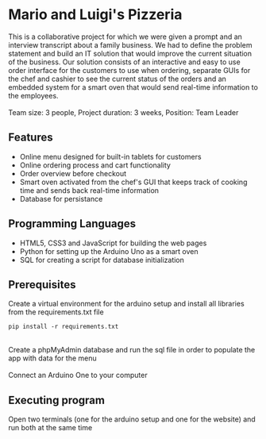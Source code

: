 # Mario and Luigi's Pizzeria

This is a collaborative project for which we were given a prompt and an interview transcript about a family business. We had to define the problem statement and build an IT solution that would improve the current situation of the business. Our solution consists of an interactive and easy to use order interface for the customers to use when ordering, separate GUIs for the chef and cashier to see the current status of the orders and an embedded system for a smart oven that would send real-time information to the employees.
<br/><br/>Team size: 3 people, Project duration: 3 weeks, Position: Team Leader

## Features
* Online menu designed for built-in tablets for customers
* Online ordering process and cart functionality
* Order overview before checkout
* Smart oven activated from the chef's GUI that keeps track of cooking time and sends back real-time information
* Database for persistance

## Programming Languages

* HTML5, CSS3 and JavaScript for building the web pages
* Python for setting up the Arduino Uno as a smart oven
* SQL for creating a script for database initialization

## Prerequisites
Create a virtual environment for the arduino setup and install all libraries from the requirements.txt file
```
pip install -r requirements.txt
```
<br/>
Create a phpMyAdmin database and run the sql file in order to populate the app with data for the menu
<br/><br/>
Connect an Arduino One to your computer

## Executing program
Open two terminals (one for the arduino setup and one for the website) and run both at the same time
